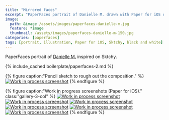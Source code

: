 ```yaml
---
title: "Mirrored faces"
excerpt: "PaperFaces portrait of Danielle M. drawn with Paper for iOS on an iPad."
image: 
  path: &image /assets/images/paperfaces-danielle-m.jpg 
  feature: *image
  thumbnail: /assets/images/paperfaces-danielle-m-150.jpg
categories: [paperfaces]
tags: [portrait, illustration, Paper for iOS, Sktchy, black and white]
---
```


PaperFaces portrait of [Danielle M.](http://sktchy.com/rhvANH ) inspired on Sktchy.

{% include_cached boilerplate/paperfaces-2.md %}

{% figure caption:"Pencil sketch to rough out the composition." %}
[![Work in process screenshot](/assets/images/paperfaces-danielle-m-process-1-750.jpg)](/assets/images/paperfaces-danielle-m-process-1-lg.jpg)
{% endfigure %}

{% figure caption:"Work in progress screenshots (Paper for iOS)." class:"gallery-3-col" %}
[![Work in process screenshot](/assets/images/paperfaces-danielle-m-process-2-600.jpg)](/assets/images/paperfaces-danielle-m-process-2-lg.jpg) [![Work in process screenshot](/assets/images/paperfaces-danielle-m-process-3-600.jpg)](/assets/images/paperfaces-danielle-m-process-3-lg.jpg) [![Work in process screenshot](/assets/images/paperfaces-danielle-m-process-4-600.jpg)](/assets/images/paperfaces-danielle-m-process-4-lg.jpg) [![Work in process screenshot](/assets/images/paperfaces-danielle-m-process-5-600.jpg)](/assets/images/paperfaces-danielle-m-process-5-lg.jpg) [![Work in process screenshot](/assets/images/paperfaces-danielle-m-process-6-600.jpg)](/assets/images/paperfaces-danielle-m-process-6-lg.jpg) [![Work in process screenshot](/assets/images/paperfaces-danielle-m-process-7-600.jpg)](/assets/images/paperfaces-danielle-m-process-7-lg.jpg)
{% endfigure %}
